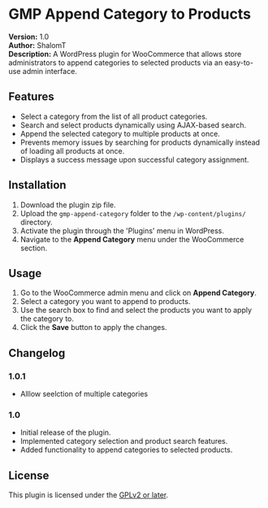 # GMP Append Category to Products

**Version:** 1.0  
**Author:** ShalomT  
**Description:** A WordPress plugin for WooCommerce that allows store administrators to append categories to selected products via an easy-to-use admin interface.

## Features
- Select a category from the list of all product categories.
- Search and select products dynamically using AJAX-based search.
- Append the selected category to multiple products at once.
- Prevents memory issues by searching for products dynamically instead of loading all products at once.
- Displays a success message upon successful category assignment.

## Installation

1. Download the plugin zip file.
2. Upload the `gmp-append-category` folder to the `/wp-content/plugins/` directory.
3. Activate the plugin through the 'Plugins' menu in WordPress.
4. Navigate to the **Append Category** menu under the WooCommerce section.

## Usage

1. Go to the WooCommerce admin menu and click on **Append Category**.
2. Select a category you want to append to products.
3. Use the search box to find and select the products you want to apply the category to.
4. Click the **Save** button to apply the changes.

## Changelog

### 1.0.1

- Alllow seelction of multiple categories


### 1.0

- Initial release of the plugin.
- Implemented category selection and product search features.
- Added functionality to append categories to selected products.

## License

This plugin is licensed under the [GPLv2 or later](https://www.gnu.org/licenses/gpl-2.0.html).